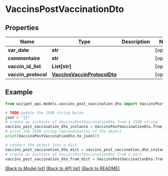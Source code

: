 # VaccinsPostVaccinationDto


## Properties

Name | Type | Description | Notes
------------ | ------------- | ------------- | -------------
**var_date** | **str** |  | [optional] 
**commentaire** | **str** |  | [optional] 
**vaccin_id_list** | **List[str]** |  | [optional] 
**vaccin_protocol** | [**VaccinsVaccinProtocolDto**](VaccinsVaccinProtocolDto.md) |  | [optional] 

## Example

```python
from wizipet_api.models.vaccins_post_vaccination_dto import VaccinsPostVaccinationDto

# TODO update the JSON string below
json = "{}"
# create an instance of VaccinsPostVaccinationDto from a JSON string
vaccins_post_vaccination_dto_instance = VaccinsPostVaccinationDto.from_json(json)
# print the JSON string representation of the object
print(VaccinsPostVaccinationDto.to_json())

# convert the object into a dict
vaccins_post_vaccination_dto_dict = vaccins_post_vaccination_dto_instance.to_dict()
# create an instance of VaccinsPostVaccinationDto from a dict
vaccins_post_vaccination_dto_from_dict = VaccinsPostVaccinationDto.from_dict(vaccins_post_vaccination_dto_dict)
```
[[Back to Model list]](../README.md#documentation-for-models) [[Back to API list]](../README.md#documentation-for-api-endpoints) [[Back to README]](../README.md)


